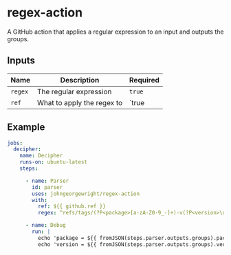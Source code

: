 # regex-action

A GitHub action that applies a regular expression to an input and outputs the groups.

## Inputs

| Name | Description | Required |
| --- | --- | --- |
| `regex` | The regular expression | `true` |
| `ref` | What to apply the regex to | `true |

## Example

```yaml
jobs:
  decipher:
    name: Decipher
    runs-on: ubuntu-latest
    steps:

      - name: Parser
        id: parser
        uses: johngeorgewright/regex-action
        with:
          ref: ${{ github.ref }}
          regex: ^refs/tags/(?P<package>[a-zA-Z0-9_-]+)-v(?P<version>\d+.\d+.\d+)$

      - name: Debug
        run: |
          echo 'package = ${{ fromJSON(steps.parser.outputs.groups).package }}'
          echo 'version = ${{ fromJSON(steps.parser.outputs.groups).version }}'
```
